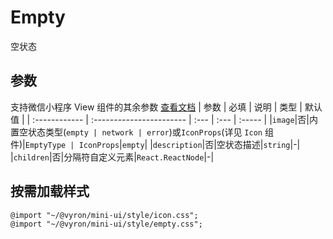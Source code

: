 # Empty

空状态

## 参数

支持微信小程序 View 组件的其余参数 [查看文档](https://developers.weixin.qq.com/miniprogram/dev/component/view.html)
| 参数 | 必填 | 说明 | 类型 | 默认值 |
| :------------ | :----------------------- | :--- | :--- | :----- |
|`image`|否|内置空状态类型(`empty | network | error`)或`IconProps`(详见 `Icon` 组件)|`EmptyType | IconProps`|`empty`|
|`description`|否|空状态描述|`string`|-|
|`children`|否|分隔符自定义元素|`React.ReactNode`|-|

## 按需加载样式

```less
@import "~/@vyron/mini-ui/style/icon.css";
@import "~/@vyron/mini-ui/style/empty.css";
```

